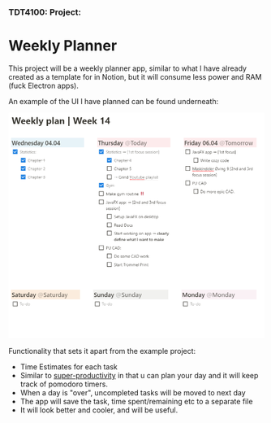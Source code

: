 ### TDT4100: Project:

# Weekly Planner

This project will be a weekly planner app, similar to what I have already created as a template for in Notion, but it will consume less power and RAM (fuck Electron apps).

An example of the UI I have planned can be found underneath:

<div align="center"> 
<img src="docs/images/ui-example.png"
     alt="Example of UI, pulled from my Notion page"
     style="float: center; margin-right: 10px;" width = 550px/>
</div>
<!-- 
![UI example](docs/images/ui-example.png "UI Example") -->

Functionality that sets it apart from the example project:

<ul>
  <li>Time Estimates for each task</li>
  <li>Similar to <a href="https://github.com/johannesjo/super-productivity">super-productivity</a> in that u can plan your day and it will keep track of pomodoro timers.</li>
  <li>When a day is "over", uncompleted tasks will be moved to next day</li>
  <li>The app will save the task, time spent/remaining etc to a separate file</li>
  <li>It will look better and cooler, and will be useful.</li>
  
</ul> 
